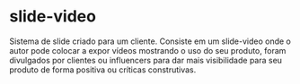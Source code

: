 # slide-video
  Sistema de slide criado para um cliente.  Consiste em um slide-video onde o autor pode colocar a expor vídeos mostrando o uso do seu produto, foram divulgados por clientes ou influencers para dar mais visibilidade para seu produto de forma positiva ou críticas construtivas.
